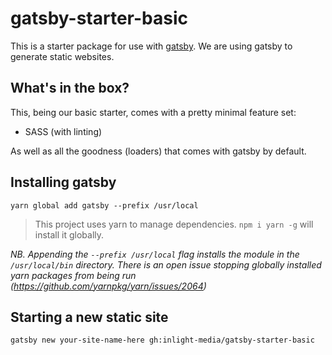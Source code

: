 # gatsby-starter-basic
This is a starter package for use with [gatsby](https://github.com/gatsbyjs/gatsby). We are using gatsby to generate static websites.

## What's in the box?
This, being our basic starter, comes with a pretty minimal feature set:
 - SASS (with linting)

As well as all the goodness (loaders) that comes with gatsby by default.

## Installing gatsby
```
yarn global add gatsby --prefix /usr/local
```
> This project uses yarn to manage dependencies. `npm i yarn -g` will install it globally.

_NB. Appending the `--prefix /usr/local` flag installs the module in the `/usr/local/bin` directory. There is an open issue stopping globally installed yarn packages from being run (https://github.com/yarnpkg/yarn/issues/2064)_

## Starting a new static site
```
gatsby new your-site-name-here gh:inlight-media/gatsby-starter-basic
```
